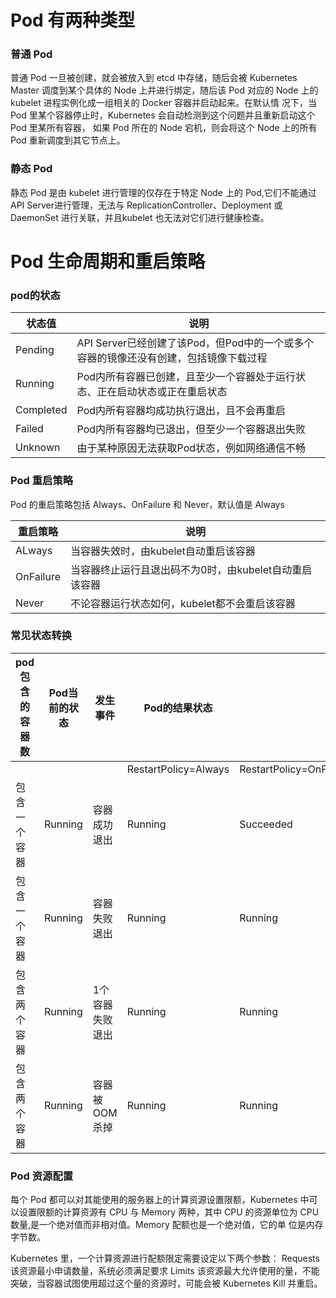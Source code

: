# Pod 有两种类型

### 普通 Pod

普通 Pod 一旦被创建，就会被放入到 etcd 中存储，随后会被 Kubernetes Master 调度到某个具体的 Node 上并进行绑定，随后该 Pod 对应的 Node 上的 kubelet 进程实例化成一组相关的 Docker 容器并启动起来。在默认情 况下，当 Pod 里某个容器停止时，Kubernetes 会自动检测到这个问题并且重新启动这个 Pod 里某所有容器， 如果 Pod 所在的 Node 宕机，则会将这个 Node 上的所有 Pod 重新调度到其它节点上。

### 静态 Pod

静态 Pod 是由 kubelet 进行管理的仅存在于特定 Node 上的 Pod,它们不能通过 API Server进行管理，无法与 ReplicationController、Deployment 或 DaemonSet 进行关联，并且kubelet 也无法对它们进行健康检查。

# Pod 生命周期和重启策略

### pod的状态

| 状态值    | 说明                                                         |
| --------- | ------------------------------------------------------------ |
| Pending   | API Server已经创建了该Pod，但Pod中的一个或多个容器的镜像还没有创建，包括镜像下载过程 |
| Running   | Pod内所有容器已创建，且至少一个容器处于运行状态、正在启动状态或正在重启状态 |
| Completed | Pod内所有容器均成功执行退出，且不会再重启                    |
| Failed    | Pod内所有容器均已退出，但至少一个容器退出失败                |
| Unknown   | 由于某种原因无法获取Pod状态，例如网络通信不畅                |

### Pod 重启策略

Pod 的重启策略包括 Always、OnFailure 和 Never，默认值是 Always

| 重启策略  | 说明                                                   |
| --------- | ------------------------------------------------------ |
| ALways    | 当容器失效时，由kubelet自动重启该容器                  |
| OnFailure | 当容器终止运行且退出码不为0时，由kubelet自动重启该容器 |
| Never     | 不论容器运行状态如何，kubelet都不会重启该容器          |

### 常见状态转换

| pod包含的容器数 | Pod当前的状态 | 发生事件        | Pod的结果状态        |                         |                     |
| --------------- | ------------- | --------------- | -------------------- | ----------------------- | ------------------- |
|                 |               |                 | RestartPolicy=Always | RestartPolicy=OnFailure | RestartPolicy=Never |
| 包含一个容器    | Running       | 容器成功退出    | Running              | Succeeded               | Succeeded           |
| 包含一个容器    | Running       | 容器失败退出    | Running              | Running                 | Failure             |
| 包含两个容器    | Running       | 1个容器失败退出 | Running              | Running                 | Running             |
| 包含两个容器    | Running       | 容器被OOM杀掉   | Running              | Running                 | Failure             |

### Pod 资源配置

每个 Pod 都可以对其能使用的服务器上的计算资源设置限额，Kubernetes 中可以设置限额的计算资源有 CPU 与 Memory 两种，其中 CPU 的资源单位为 CPU 数量,是一个绝对值而非相对值。Memory 配额也是一个绝对值，它的单 位是内存字节数。

Kubernetes 里，一个计算资源进行配额限定需要设定以下两个参数： Requests 该资源最小申请数量，系统必须满足要求 Limits 该资源最大允许使用的量，不能突破，当容器试图使用超过这个量的资源时，可能会被 Kubernetes Kill 并重启。







